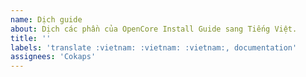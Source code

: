 ```yaml
---
name: Dịch guide
about: Dịch các phần của OpenCore Install Guide sang Tiếng Việt.
title: ''
labels: 'translate :vietnam: :vietnam: :vietnam:, documentation'
assignees: 'Cokaps'
---
```


<!--Lưu ý rằng chúng tôi chỉ duy trì guide của viOpenCore (dịch của nhóm Dortania), vì vậy vui lòng không mở Issues cho các hướng dẫn khác.-->